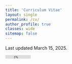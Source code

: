 ```yaml
---
title: 'Curriculum Vitae'
layout: single
permalink: /cv/
author_profile: true
classes: wide
sitemap: false
---
```

Last updated March 15, 2025.

<embed src="https://noahsailer.github.io/assets/images/nsailer_cv.pdf" type="application/pdf" width=80 height=11/>
